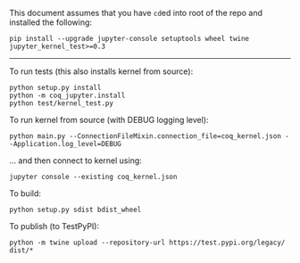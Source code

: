 This document assumes that you have `cd`ed into root of the repo and installed the following:

    pip install --upgrade jupyter-console setuptools wheel twine jupyter_kernel_test>=0.3

---

To run tests (this also installs kernel from source):

    python setup.py install
    python -m coq_jupyter.install
    python test/kernel_test.py


To run kernel from source (with DEBUG logging level):

    python main.py --ConnectionFileMixin.connection_file=coq_kernel.json --Application.log_level=DEBUG

... and then connect to kernel using:

    jupyter console --existing coq_kernel.json


To build:

    python setup.py sdist bdist_wheel


To publish (to TestPyPI):

    python -m twine upload --repository-url https://test.pypi.org/legacy/ dist/*
